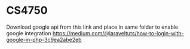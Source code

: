 # CS4750
Download google api from this link and place in same folder to enable google integration
https://medium.com/@laraveltuts/how-to-login-with-google-in-php-3c9ea2abe2eb
